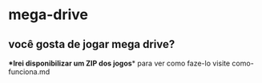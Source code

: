 # mega-drive
## você gosta de jogar mega drive?
__*Irei disponibilizar um ZIP dos jogos__*
para ver como faze-lo visite como-funciona.md